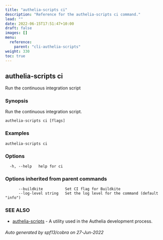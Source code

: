 ```yaml
---
title: "authelia-scripts ci"
description: "Reference for the authelia-scripts ci command."
lead: ""
date: 2022-06-15T17:51:47+10:00
draft: false
images: []
menu:
  reference:
    parent: "cli-authelia-scripts"
weight: 330
toc: true
---
```


## authelia-scripts ci

Run the continuous integration script

### Synopsis

Run the continuous integration script.

```
authelia-scripts ci [flags]
```

### Examples

```
authelia-scripts ci
```

### Options

```
  -h, --help   help for ci
```

### Options inherited from parent commands

```
      --buildkite          Set CI flag for Buildkite
      --log-level string   Set the log level for the command (default "info")
```

### SEE ALSO

* [authelia-scripts](authelia-scripts.md)	 - A utility used in the Authelia development process.

###### Auto generated by spf13/cobra on 27-Jun-2022
